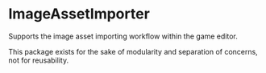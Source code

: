 # ImageAssetImporter

Supports the image asset importing workflow within the game editor.

This package exists for the sake of modularity and separation of concerns, not for reusability.
